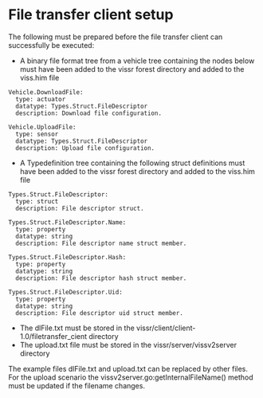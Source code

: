 # File transfer client setup
The following must be prepared before the file transfer client can successfully be executed:
* A binary file format tree from a vehicle tree containing the nodes below must have been added to the vissr forest directory and added to the viss.him file
```
Vehicle.DownloadFile:
  type: actuator
  datatype: Types.Struct.FileDescriptor
  description: Download file configuration.

Vehicle.UploadFile:
  type: sensor
  datatype: Types.Struct.FileDescriptor
  description: Upload file configuration.
```
* A Typedefinition tree containing the following struct definitions must have been added to the vissr forest directory and added to the viss.him file
```
Types.Struct.FileDescriptor:
  type: struct
  description: File descriptor struct.

Types.Struct.FileDescriptor.Name:
  type: property
  datatype: string
  description: File descriptor name struct member.

Types.Struct.FileDescriptor.Hash:
  type: property
  datatype: string
  description: File descriptor hash struct member.

Types.Struct.FileDescriptor.Uid:
  type: property
  datatype: string
  description: File descriptor uid struct member.
```
* The dlFile.txt must be stored in the vissr/client/client-1.0/filetransfer_cient directory
* The upload.txt file must be stored in the vissr/server/vissv2server directory

The example files dlFile.txt and upload.txt can be replaced by other files.
For the upload scenario the vissv2server.go:getInternalFileName() method must be updated if the filename changes.


